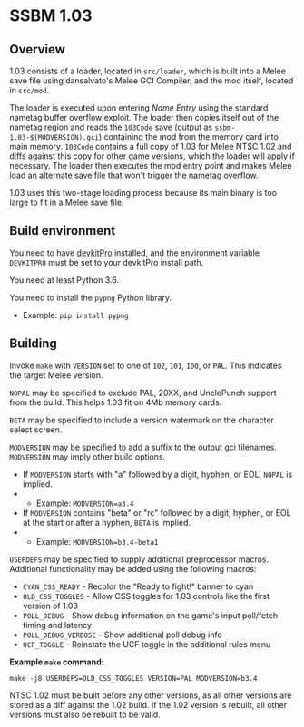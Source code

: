 # SSBM 1.03

## Overview

1.03 consists of a loader, located in `src/loader`, which is built into a Melee
save file using dansalvato's Melee GCI Compiler, and the mod itself, located in
`src/mod`.

The loader is executed upon entering *Name Entry* using the standard nametag
buffer overflow exploit. The loader then copies itself out of the nametag
region and reads the `103Code` save (output as `ssbm-1.03-$(MODVERSION).gci`)
containing the mod from the memory card into main memory. `103Code` contains a
full copy of 1.03 for Melee NTSC 1.02 and diffs against this copy for other game
versions, which the loader will apply if necessary. The loader then executes the
mod entry point and makes Melee load an alternate save file that won't trigger
the nametag overflow.

1.03 uses this two-stage loading process because its main binary is too large to
fit in a Melee save file.

## Build environment

You need to have [devkitPro](https://devkitpro.org/wiki/Getting_Started)
installed, and the environment variable `DEVKITPRO` must be set to your
devkitPro install path.

You need at least Python 3.6.

You need to install the `pypng` Python library.
* Example: `pip install pypng`

## Building

Invoke `make` with `VERSION` set to one of `102`, `101`, `100`, or `PAL`. This
indicates the target Melee version.

`NOPAL` may be specified to exclude PAL, 20XX, and UnclePunch support from the
build. This helps 1.03 fit on 4Mb memory cards.

`BETA` may be specified to include a version watermark on the character select
screen.

`MODVERSION` may be specified to add a suffix to the output gci filenames.
`MODVERSION` may imply other build options.

* If `MODVERSION` starts with "a" followed by a digit, hyphen, or EOL, `NOPAL`
is implied.
* * Example: `MODVERSION=a3.4`
* If `MODVERSION` contains "beta" or "rc" followed by a digit, hyphen, or EOL
at the start or after a hyphen, `BETA` is implied.
* * Example: `MODVERSION=b3.4-beta1`

`USERDEFS` may be specified to supply additional preprocessor macros. Additional
functionality may be added using the following macros:

* `CYAN_CSS_READY` - Recolor the "Ready to fight!" banner to cyan
* `OLD_CSS_TOGGLES` - Allow CSS toggles for 1.03 controls like the first version
of 1.03
* `POLL_DEBUG` - Show debug information on the game's input poll/fetch timing
and latency
* `POLL_DEBUG_VERBOSE` - Show additional poll debug info
* `UCF_TOGGLE` - Reinstate the UCF toggle in the additional rules menu

**Example `make` command:**

    make -j8 USERDEFS=OLD_CSS_TOGGLES VERSION=PAL MODVERSION=b3.4

NTSC 1.02 must be built before any other versions, as all other versions are
stored as a diff against the 1.02 build.  If the 1.02 version is rebuilt, all
other versions must also be rebuilt to be valid.